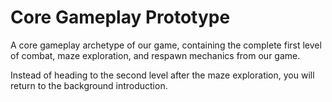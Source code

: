 # Core Gameplay Prototype

A core gameplay archetype of our game, containing the complete first level of combat, maze exploration, and respawn mechanics from our game. 

Instead of heading to the second level after the maze exploration, you will return to the background introduction.

